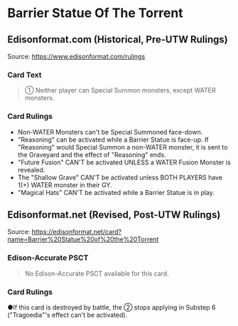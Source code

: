 # Barrier Statue Of The Torrent

## Edisonformat.com (Historical, Pre-UTW Rulings)

Source: https://www.edisonformat.com/rulings

### Card Text

> ① Neither player can Special Summon monsters, except WATER monsters.

### Card Rulings

*   Non-WATER Monsters can't be Special Summoned face-down.
*   "Reasoning" can be activated while a Barrier Statue is face-up. If "Reasoning" would Special Summon a non-WATER monster, it is sent to the Graveyard and the effect of "Reasoning" ends.
*   "Future Fusion" CAN'T be activated UNLESS a WATER Fusion Monster is revealed.
*   The "Shallow Grave" CAN'T be activated unless BOTH PLAYERS have 1(+) WATER monster in their GY.
*   "Magical Hats" CAN'T be activated while a Barrier Statue is in play.

## Edisonformat.net (Revised, Post-UTW Rulings)

Source: https://edisonformat.net/card?name=Barrier%20Statue%20of%20the%20Torrent

### Edison-Accurate PSCT

> No Edison-Accurate PSCT available for this card.

### Card Rulings

●If this card is destroyed by battle, the ② stops applying in Substep 6 ("Tragoedia"'s effect can't be activated).
            
